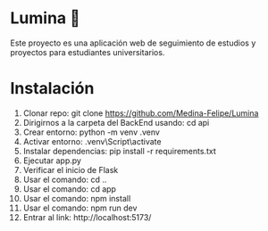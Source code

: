 # Lumina 🌙
Este proyecto es una aplicación web de seguimiento de estudios y proyectos para estudiantes universitarios.

# Instalación
1. Clonar repo: git clone https://github.com/Medina-Felipe/Lumina
2. Dirigirnos a la carpeta del BackEnd usando: cd api
3. Crear entorno: python -m venv .venv
4. Activar entorno: .venv\Script\activate
5. Instalar dependencias: pip install -r requirements.txt
6. Ejecutar app.py
7. Verificar el inicio de Flask
8. Usar el comando: cd ..
9. Usar el comando: cd app
10. Usar el comando: npm install
11. Usar el comando: npm run dev
12. Entrar al link: http://localhost:5173/
